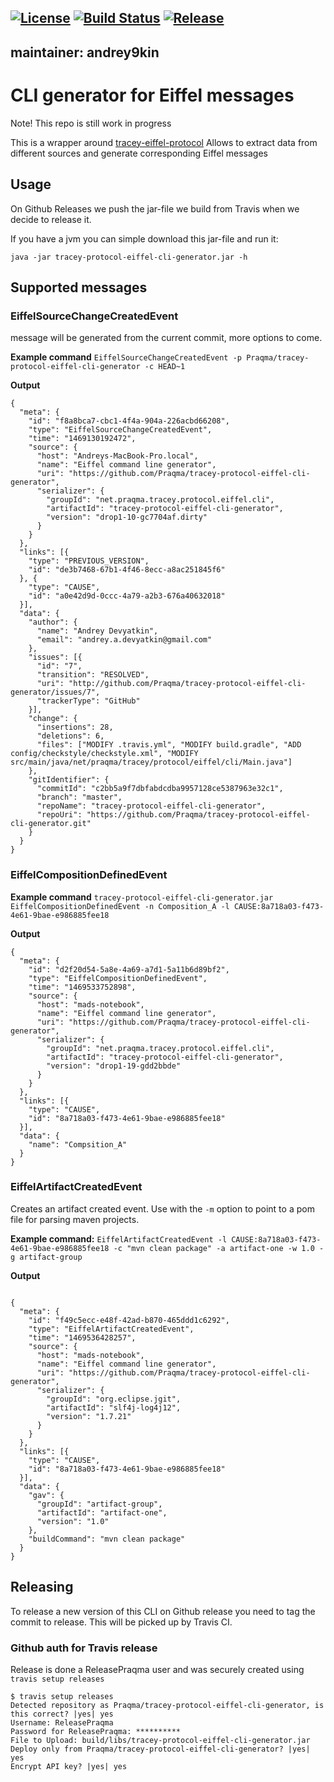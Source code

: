 [![License](https://img.shields.io/badge/license-New%20BSD-blue.svg)](LICENSE) [![Build Status](https://api.travis-ci.org/Praqma/tracey-protocol-eiffel-cli-generator.svg?branch=master)](https://travis-ci.org/Praqma/tracey-protocol-eiffel-cli-generator) [![Release](https://jitpack.io/v/Praqma/tracey-protocol-eiffel-cli-generator.svg)](https://jitpack.io/#Praqma/tracey-protocol-eiffel-cli-generator)
---
maintainer: andrey9kin
---
# CLI generator for Eiffel messages

Note! This repo is still work in progress

This is a wrapper around [tracey-eiffel-protocol](https://github.com/Praqma/tracey-protocol-eiffel)
Allows to extract data from different sources and generate corresponding Eiffel messages

## Usage

On Github Releases we push the jar-file we build from Travis when we decide to release it.

If you have a jvm you can simple download this jar-file and run it:

    java -jar tracey-protocol-eiffel-cli-generator.jar -h

## Supported messages

### EiffelSourceChangeCreatedEvent

message will be generated from the current commit, more options to come.

**Example command** `EiffelSourceChangeCreatedEvent -p Praqma/tracey-protocol-eiffel-cli-generator -c HEAD~1`

**Output**

```
{
  "meta": {
    "id": "f8a8bca7-cbc1-4f4a-904a-226acbd66208",
    "type": "EiffelSourceChangeCreatedEvent",
    "time": "1469130192472",
    "source": {
      "host": "Andreys-MacBook-Pro.local",
      "name": "Eiffel command line generator",
      "uri": "https://github.com/Praqma/tracey-protocol-eiffel-cli-generator",
      "serializer": {
        "groupId": "net.praqma.tracey.protocol.eiffel.cli",
        "artifactId": "tracey-protocol-eiffel-cli-generator",
        "version": "drop1-10-gc7704af.dirty"
      }
    }
  },
  "links": [{
    "type": "PREVIOUS_VERSION",
    "id": "de3b7468-67b1-4f46-8ecc-a8ac251845f6"
  }, {
    "type": "CAUSE",
    "id": "a0e42d9d-0ccc-4a79-a2b3-676a40632018"
  }],
  "data": {
    "author": {
      "name": "Andrey Devyatkin",
      "email": "andrey.a.devyatkin@gmail.com"
    },
    "issues": [{
      "id": "7",
      "transition": "RESOLVED",
      "uri": "http://github.com/Praqma/tracey-protocol-eiffel-cli-generator/issues/7",
      "trackerType": "GitHub"
    }],
    "change": {
      "insertions": 28,
      "deletions": 6,
      "files": ["MODIFY .travis.yml", "MODIFY build.gradle", "ADD config/checkstyle/checkstyle.xml", "MODIFY src/main/java/net/praqma/tracey/protocol/eiffel/cli/Main.java"]
    },
    "gitIdentifier": {
      "commitId": "c2bb5a9f7dbfabdcdba9957128ce5387963e32c1",
      "branch": "master",
      "repoName": "tracey-protocol-eiffel-cli-generator",
      "repoUri": "https://github.com/Praqma/tracey-protocol-eiffel-cli-generator.git"
    }
  }
}
```

### EiffelCompositionDefinedEvent

**Example command** `tracey-protocol-eiffel-cli-generator.jar EiffelCompositionDefinedEvent -n Composition_A -l CAUSE:8a718a03-f473-4e61-9bae-e986885fee18`

**Output**

```
{
  "meta": {
    "id": "d2f20d54-5a8e-4a69-a7d1-5a11b6d89bf2",
    "type": "EiffelCompositionDefinedEvent",
    "time": "1469533752898",
    "source": {
      "host": "mads-notebook",
      "name": "Eiffel command line generator",
      "uri": "https://github.com/Praqma/tracey-protocol-eiffel-cli-generator",
      "serializer": {
        "groupId": "net.praqma.tracey.protocol.eiffel.cli",
        "artifactId": "tracey-protocol-eiffel-cli-generator",
        "version": "drop1-19-gdd2bbde"
      }
    }
  },
  "links": [{
    "type": "CAUSE",
    "id": "8a718a03-f473-4e61-9bae-e986885fee18"
  }],
  "data": {
    "name": "Compsition_A"
  }
}
```

### EiffelArtifactCreatedEvent

Creates an artifact created event. Use with the `-m` option to point to a pom file for parsing maven projects.

**Example command:** `EiffelArtifactCreatedEvent -l CAUSE:8a718a03-f473-4e61-9bae-e986885fee18 -c "mvn clean package" -a artifact-one -w 1.0 -g artifact-group`

**Output**

```

{
  "meta": {
    "id": "f49c5ecc-e48f-42ad-b870-465ddd1c6292",
    "type": "EiffelArtifactCreatedEvent",
    "time": "1469536428257",
    "source": {
      "host": "mads-notebook",
      "name": "Eiffel command line generator",
      "uri": "https://github.com/Praqma/tracey-protocol-eiffel-cli-generator",
      "serializer": {
        "groupId": "org.eclipse.jgit",
        "artifactId": "slf4j-log4j12",
        "version": "1.7.21"
      }
    }
  },
  "links": [{
    "type": "CAUSE",
    "id": "8a718a03-f473-4e61-9bae-e986885fee18"
  }],
  "data": {
    "gav": {
      "groupId": "artifact-group",
      "artifactId": "artifact-one",
      "version": "1.0"
    },
    "buildCommand": "mvn clean package"
  }
}
```


## Releasing

To release a new version of this CLI on Github release you need to tag the commit to release. This will be picked up by Travis CI.

### Github auth for Travis release

Release is done a ReleasePraqma user and was securely created using `travis setup releases`

    $ travis setup releases
    Detected repository as Praqma/tracey-protocol-eiffel-cli-generator, is this correct? |yes| yes
    Username: ReleasePraqma
    Password for ReleasePraqma: **********
    File to Upload: build/libs/tracey-protocol-eiffel-cli-generator.jar
    Deploy only from Praqma/tracey-protocol-eiffel-cli-generator? |yes| yes
    Encrypt API key? |yes| yes
